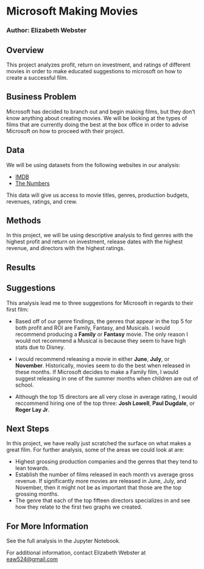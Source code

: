 # Microsoft Making Movies

### Author: Elizabeth Webster

## Overview

This project analyzes profit, return on investment, and ratings of different movies in order to make educated suggestions to microsoft on how to create a successful film.

## Business Problem

Microsoft has decided to branch out and begin making films, but they don’t know anything about creating movies. We will be looking at the types of films that are currently doing the best at the box office in order to advise Microsoft on how to proceed with their project.

## Data

We will be using datasets from the following websites in our analysis:

* [IMDB](https://www.imdb.com/)
* [The Numbers](https://www.the-numbers.com/)

This data will give us access to movie titles, genres, production budgets, revenues, ratings, and crew.

## Methods

In this project, we will be using descriptive analysis to find genres with the highest profit and return on investment, release dates with the highest revenue, and directors with the highest ratings.

## Results

## Suggestions

This analysis lead me to three suggestions for Microsoft in regards to their first film:

* Based off of our genre findings, the genres that appear in the top 5 for both profit and ROI are Family, Fantasy, and Musicals.  I would recommend producing a **Family** or **Fantasy** movie.  The only reason I would not recommend a Musical is because they seem to have high stats due to Disney.

* I would recommend releasing a movie in either **June**, **July**, or **November**.  Historically, movies seem to do the best when released in these months.  If Microsoft decides to make a Family film, I would suggest releasing in one of the summer months when children are out of school.

* Although the top 15 directors are all very close in average rating, I would reccommend hiring one of the top three: **Josh Lowell**, **Paul Dugdale**, or **Roger Lay Jr**.

## Next Steps

In this project, we have really just scratched the surface on what makes a great film.  For further analysis, some of the areas we could look at are:

* Highest grossing production companies and the genres that they tend to lean towards.
* Establish the number of films released in each month vs average gross revenue.  If significantly more movies are released in June, July, and November, then it might not be as important that those are the top grossing months.
* The genre that each of the top fifteen directors specializes in and see how they relate to the first two graphs we created.

## For More Information

See the full analysis in the Jupyter Notebook.

For additional information, contact Elizabeth Webster at [eaw524@gmail.com](eaw524@gmail.com)